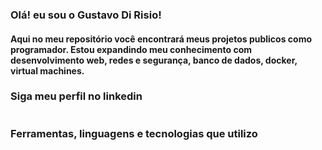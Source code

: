 <h3>Olá! eu sou o Gustavo Di Risio! </h3>
<h4>Aqui no meu repositório você encontrará meus projetos publicos como programador. Estou expandindo meu conhecimento com desenvolvimento web, redes e segurança, banco de dados, docker, virtual machines.</h4>

<div>
  <h3>Siga meu perfil no linkedin</h3>
  <a href="https://www.linkedin.com/in/gustavorisio/" target="_blank" rel="external"><img src="https://img.shields.io/badge/LinkedIn-0077B5?style=for-the-badge&logo=linkedin&logoColor=white" alt=""></a>
</div>
<h3>Ferramentas, linguagens e tecnologias que utilizo</h3>
 <div>
  <img src="https://img.shields.io/badge/Node.js-43853D?style=for-the-badge&logo=node.js&logoColor=white" alt="">
  <img src="https://img.shields.io/badge/JavaScript-F7DF1E?style=for-the-badge&logo=javascript&logoColor=black" alt="">
  <img src="https://img.shields.io/badge/Python-14354C?style=for-the-badge&logo=python&logoColor=white" alt="">
  <img src="https://img.shields.io/badge/HTML5-E34F26?style=for-the-badge&logo=html5&logoColor=white" alt="">
  <img src="https://img.shields.io/badge/CSS3-1572B6?style=for-the-badge&logo=css3&logoColor=white" alt="">
   
</div>


